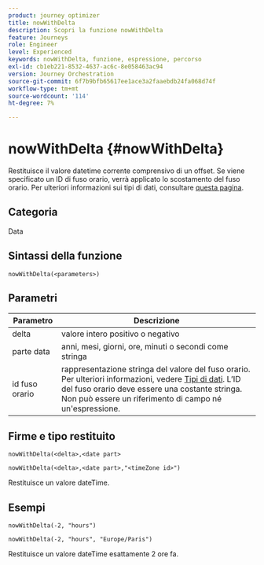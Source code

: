 ```yaml
---
product: journey optimizer
title: nowWithDelta
description: Scopri la funzione nowWithDelta
feature: Journeys
role: Engineer
level: Experienced
keywords: nowWithDelta, funzione, espressione, percorso
exl-id: cb1eb221-8532-4637-ac6c-8e058463ac94
version: Journey Orchestration
source-git-commit: 6f7b9bfb65617ee1ace3a2faaebdb24fa068d74f
workflow-type: tm+mt
source-wordcount: '114'
ht-degree: 7%

---
```


# nowWithDelta {#nowWithDelta}

Restituisce il valore datetime corrente comprensivo di un offset. Se viene specificato un ID di fuso orario, verrà applicato lo scostamento del fuso orario. Per ulteriori informazioni sui tipi di dati, consultare [questa pagina](../expression/data-types.md).

## Categoria

Data

## Sintassi della funzione

`nowWithDelta(<parameters>)`

## Parametri

| Parametro | Descrizione |
|--- |--- |
| delta | valore intero positivo o negativo |
| parte data | anni, mesi, giorni, ore, minuti o secondi come stringa |
| id fuso orario | rappresentazione stringa del valore del fuso orario. Per ulteriori informazioni, vedere [Tipi di dati](../expression/data-types.md). L’ID del fuso orario deve essere una costante stringa. Non può essere un riferimento di campo né un&#39;espressione. |

## Firme e tipo restituito

`nowWithDelta(<delta>,<date part>`

`nowWithDelta(<delta>,<date part>,"<timeZone id>")`

Restituisce un valore dateTime.

## Esempi

`nowWithDelta(-2, "hours")`

`nowWithDelta(-2, "hours", "Europe/Paris")`

Restituisce un valore dateTime esattamente 2 ore fa.
